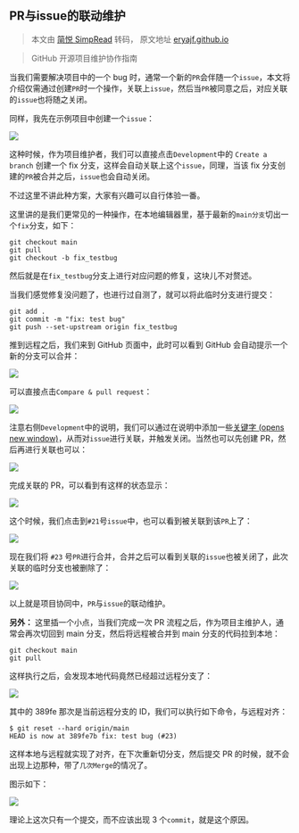 ## PR与issue的联动维护

> 本文由 [简悦 SimpRead](http://ksria.com/simpread/) 转码， 原文地址 [eryajf.github.io](https://eryajf.github.io/HowToStartOpenSource/pages/fa134e/)

> GitHub 开源项目维护协作指南

当我们需要解决项目中的一个 bug 时，通常一个新的`PR`会伴随一个`issue`，本文将介绍仅需通过创建`PR`时一个操作，关联上`issue`，然后当`PR`被同意之后，对应关联的`issue`也将随之关闭。

同样，我先在示例项目中创建一个`issue`：

![](https://cdn.staticaly.com/gh/eryajf/tu/main/img/image_20220719_145415.png)

这种时候，作为项目维护者，我们可以直接点击`Development`中的 `Create a branch` 创建一个 fix 分支，这样会自动关联上这个`issue`，同理，当该 fix 分支创建的`PR`被合并之后，`issue`也会自动关闭。

不过这里不讲此种方案，大家有兴趣可以自行体验一番。

这里讲的是我们更常见的一种操作，在本地编辑器里，基于最新的`main分支`切出一个`fix`分支，如下：

```
git checkout main
git pull
git checkout -b fix_testbug
```



然后就是在`fix_testbug`分支上进行对应问题的修复，这块儿不对赘述。

当我们感觉修复没问题了，也进行过自测了，就可以将此临时分支进行提交：

```
git add .
git commit -m "fix: test bug"
git push --set-upstream origin fix_testbug
```



推到远程之后，我们来到 GitHub 页面中，此时可以看到 GitHub 会自动提示一个新的分支可以合并：

![](https://cdn.staticaly.com/gh/eryajf/tu/main/img/image_20220719_150429.png)

可以直接点击`Compare & pull request`：

![](https://cdn.staticaly.com/gh/eryajf/tu/main/img/image_20220719_151051.png)

注意右侧`Development`中的说明，我们可以通过在说明中添加一些[关键字 (opens new window)](https://docs.github.com/cn/issues/tracking-your-work-with-issues/linking-a-pull-request-to-an-issue)，从而对`issue`进行关联，并触发关闭。当然也可以先创建 PR，然后再进行关联也可以：

![](https://cdn.staticaly.com/gh/eryajf/tu/main/img/image_20220719_151313.png)

完成关联的 PR，可以看到有这样的状态显示：

![](https://cdn.staticaly.com/gh/eryajf/tu/main/img/image_20220719_151423.png)

这个时候，我们点击到`#21`号`issue`中，也可以看到被关联到该`PR`上了：

![](https://cdn.staticaly.com/gh/eryajf/tu/main/img/image_20220719_151547.png)

现在我们将 `#23` 号`PR`进行合并，合并之后可以看到关联的`issue`也被关闭了，此次关联的临时分支也被删除了：

![](https://cdn.staticaly.com/gh/eryajf/tu/main/img/image_20220719_151825.png)

以上就是项目协同中，`PR`与`issue`的联动维护。

**另外：** 这里插一个小点，当我们完成一次 PR 流程之后，作为项目主维护人，通常会再次切回到 main 分支，然后将远程被合并到 main 分支的代码拉到本地：

```
git checkout main
git pull
```



这样执行之后，会发现本地代码竟然已经超过远程分支了：

![](https://cdn.staticaly.com/gh/eryajf/tu/main/img/image_20220719_154112.png)

其中的 389fe 那次是当前远程分支的 ID，我们可以执行如下命令，与远程对齐：

```
$ git reset --hard origin/main    
HEAD is now at 389fe7b fix: test bug (#23)
```



这样本地与远程就实现了对齐，在下次重新切分支，然后提交 PR 的时候，就不会出现上边那种，带了`几次Merge`的情况了。

图示如下：

![](https://cdn.staticaly.com/gh/eryajf/tu/main/img/image_20220719_154244.png)

理论上这次只有一个提交，而不应该出现 3 个`commit`，就是这个原因。